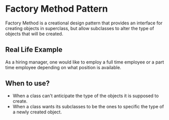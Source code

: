 # Factory Method Pattern

Factory Method is a creational design pattern that provides an interface for creating objects in superclass, but allow subclasses to alter the type of objects that will be created.

## Real Life Example

As a hiring manager, one would like to employ a full time employee or a part time employee depending on what position is available.

## When to use?

* When a class can't anticipate the type of the objects it is supposed to create.
* When a class wants its subclasses to be the ones to specific the type of a newly created object.
